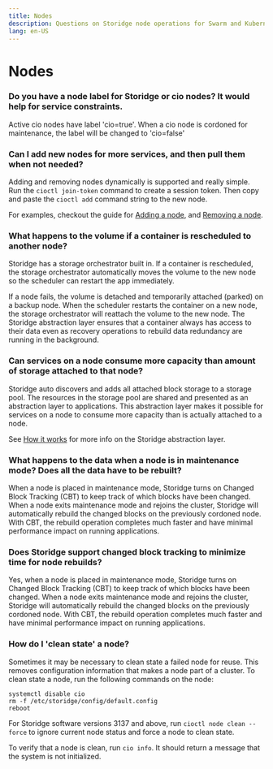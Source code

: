 ```yaml
---
title: Nodes
description: Questions on Storidge node operations for Swarm and Kubernetes
lang: en-US
---
```


# Nodes

### Do you have a node label for Storidge or cio nodes? It would help for service constraints.

Active cio nodes have label 'cio=true'. When a cio node is cordoned for maintenance, the label will be changed to 'cio=false'

### Can I add new nodes for more services, and then pull them when not needed?

Adding and removing nodes dynamically is supported and really simple. Run the `cioctl join-token` command to create a session token. Then copy and paste the `cioctl add` command string to the new node.

For examples, checkout the guide for [Adding a node](https://guide.storidge.com/getting_started/add_node.html), and [Removing a node](https://guide.storidge.com/getting_started/remove_node.html).

### What happens to the volume if a container is rescheduled to another node?

Storidge has a storage orchestrator built in. If a container is rescheduled, the storage orchestrator automatically moves the volume to the new node so the scheduler can restart the app immediately.

If a node fails, the volume is detached and temporarily attached (parked) on a backup node. When the scheduler restarts the container on a new node, the storage orchestrator will reattach the volume to the new node. The Storidge abstraction layer ensures that a container always has access to their data even as recovery operations to rebuild data redundancy are running in the background.

### Can services on a node consume more capacity than amount of storage attached to that node?

Storidge auto discovers and adds all attached block storage to a storage pool. The resources in the storage pool are shared and presented as an abstraction layer to applications. This abstraction layer makes it possible for services on a node to consume more capacity than is actually attached to a node.

See [How it works](https://docs.storidge.com/introduction/how_it_works.html) for more info on the Storidge abstraction layer.

### What happens to the data when a node is in maintenance mode? Does all the data have to be rebuilt?

When a node is placed in maintenance mode, Storidge turns on Changed Block Tracking (CBT) to keep track of which blocks have been changed. When a node exits maintenance mode and rejoins the cluster, Storidge will automatically rebuild the changed blocks on the previously cordoned node. With CBT, the rebuild operation completes much faster and have minimal performance impact on running applications.

### Does Storidge support changed block tracking to minimize time for node rebuilds?

Yes, when a node is placed in maintenance mode, Storidge turns on Changed Block Tracking (CBT) to keep track of which blocks have been changed. When a node exits maintenance mode and rejoins the cluster, Storidge will automatically rebuild the changed blocks on the previously cordoned node. With CBT, the rebuild operation completes much faster and have minimal performance impact on running applications.

### How do I 'clean state' a node?

Sometimes it may be necessary to clean state a failed node for reuse. This removes configuration information that makes a node part of a cluster. To clean state a node, run the following commands on the node:

```
systemctl disable cio
rm -f /etc/storidge/config/default.config
reboot
```

For Storidge software versions 3137 and above, run `cioctl node clean --force` to ignore current node status and force a node to clean state.

To verify that a node is clean, run `cio info`. It should return a message that the system is not initialized.
